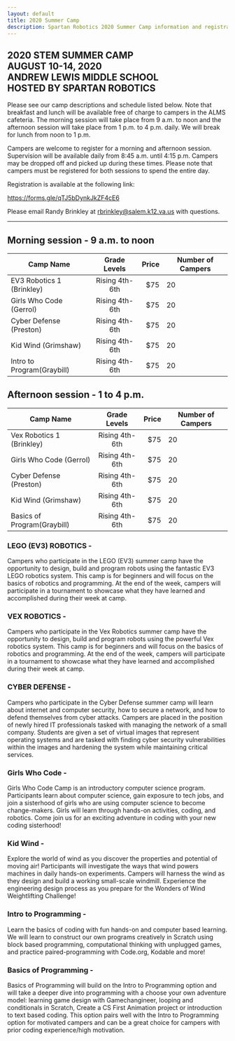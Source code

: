 ```yaml
---
layout: default
title: 2020 Summer Camp
description: Spartan Robotics 2020 Summer Camp information and registration.
---
```



<section class="section centered">
    <h1>
        2020 STEM SUMMER CAMP<br>
        AUGUST 10-14, 2020<br>
        ANDREW LEWIS MIDDLE SCHOOL<br>
        HOSTED BY SPARTAN ROBOTICS
    </h1>
</section>

Please see our camp descriptions and schedule listed below. Note that breakfast and lunch will be available free of charge to campers in the ALMS cafeteria. The morning session will take place from 9 a.m. to noon and the afternoon session will take place from 1 p.m. to 4 p.m. daily. We will break for lunch from noon to 1 p.m.

Campers are welcome to register for a morning and afternoon session. Supervision will be available daily from 8:45 a.m. until 4:15 p.m. Campers may be dropped off and picked up during these times. Please note that campers must be registered for both sessions to spend the entire day.

Registration is available at the following link:  

<a class="link" href="https://forms.gle/qTJ5bDynkJkZF4cE6" target="_blank">https://forms.gle/qTJ5bDynkJkZF4cE6</a>

Please email Randy Brinkley at <a class="link" href="mailto:rbrinkley@salem.k12.va.us">rbrinkley@salem.k12.va.us</a> with questions.

------------------------------------------------------------------------------


## Morning session - 9 a.m. to noon 

| Camp Name                  |  Grade Levels  | Price | Number of Campers |
|----------------------------|:--------------:|------:|-------------------|
| EV3 Robotics 1 (Brinkley)  | Rising 4th-6th | $75   | 20                |
| Girls Who Code (Gerrol)    | Rising 4th-6th | $75   | 20                |
| Cyber Defense (Preston)    | Rising 4th-6th | $75   | 20                |
| Kid Wind (Grimshaw)        | Rising 4th-6th | $75   | 20                |
| Intro to Program(Graybill) | Rising 4th-6th | $75   | 20                |


## Afternoon session - 1 to 4 p.m.

| Camp Name                   |  Grade Levels  | Price | Number of Campers |
|-----------------------------|:--------------:|------:|-------------------|
| Vex Robotics 1 (Brinkley)   | Rising 4th-6th | $75   | 20                |
| Girls Who Code (Gerrol)     | Rising 4th-6th | $75   | 20                |
| Cyber Defense (Preston)     | Rising 4th-6th | $75   | 20                |
| Kid Wind (Grimshaw)         | Rising 4th-6th | $75   | 20                |
| Basics of Program(Graybill) | Rising 4th-6th | $75   | 20                |



### LEGO (EV3) ROBOTICS -

Campers who participate in the LEGO (EV3) summer camp have the opportunity to design, build and program robots using the fantastic EV3 LEGO robotics system. This camp is for beginners and will focus on the basics of robotics and programming. At the end of the week, campers will participate in a tournament to showcase what they have learned and accomplished during their week at camp.


### VEX ROBOTICS - 

Campers who participate in the Vex Robotics summer camp have the opportunity to design, build and program robots using the powerful Vex robotics system. This camp is for beginners and will focus on the basics of robotics and programming. At the end of the week, campers will participate in a tournament to showcase what they have learned and accomplished during their week at camp.


### CYBER DEFENSE -

Campers who participate in the Cyber Defense summer camp will learn about internet and computer security, how to secure a network, and how to defend themselves from cyber attacks. Campers are placed in the position of newly hired IT professionals tasked with managing the network of a small company. Students are given a set of virtual images that represent operating systems and are tasked with finding cyber security vulnerabilities within the images and hardening the system while maintaining critical services.


### Girls Who Code - 

Girls Who Code Camp is an introductory computer science program. Participants learn about computer science, gain exposure to tech jobs, and join a sisterhood of girls who are using computer science to become change-makers. Girls will learn through hands-on activities, coding, and robotics. Come join us for an exciting adventure in coding with your new coding sisterhood!


### Kid Wind - 
    
Explore the world of wind as you discover the properties and potential of moving air! Participants will investigate the ways that wind powers machines in daily hands-on experiments. Campers will harness the wind as they design and build a working small-scale windmill. Experience the engineering design process as you prepare for the Wonders of Wind Weightlifting Challenge!


### Intro to Programming -

Learn the basics of coding with fun hands-on and computer based learning.  We will learn to construct our own programs creatively in Scratch using block based programming, computational thinking with unplugged games, and practice paired-programming with Code.org, Kodable and more!


### Basics of Programming - 

Basics of Programming will build on the Intro to Programming option and will take a deeper dive into programming with a choose your own adventure model: learning game design with Gamechangineer, looping and conditionals in Scratch, Create a CS First Animation project or introduction to text based coding. This option pairs well with the Intro to Programming option for motivated campers and can be a great choice for campers with prior coding experience/high motivation.


